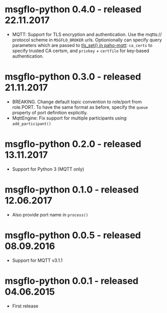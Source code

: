 
# msgflo-python 0.4.0 - released 22.11.2017

* MQTT: Support for TLS encryption and authentication.
Use the mqtts:// protocol scheme in `MSGFLO_BROKER` urls.
Optionionally can specify query parameters which are passed to [tls_set() in paho-mqtt](https://pypi.python.org/pypi/paho-mqtt#option-functions): `ca_certs` to specify trusted CA certsm, and `privkey` + `certfile` for key-based authentication.

# msgflo-python 0.3.0 - released 21.11.2017

* BREAKING. Change default topic convention to role/port from role.PORT.
To have the same format as before, specify the `queue` property of port definition explicitly.
* MqttEngine: Fix support for multiple participants using `add_participant()`

# msgflo-python 0.2.0 - released 13.11.2017

* Support for Python 3 (MQTT only)

# msgflo-python 0.1.0 - released 12.06.2017

* Also provide port name in `process()`

# msgflo-python 0.0.5 - released 08.09.2016

* Support for MQTT v3.1.1

# msgflo-python 0.0.1 - released 04.06.2015

* First release
